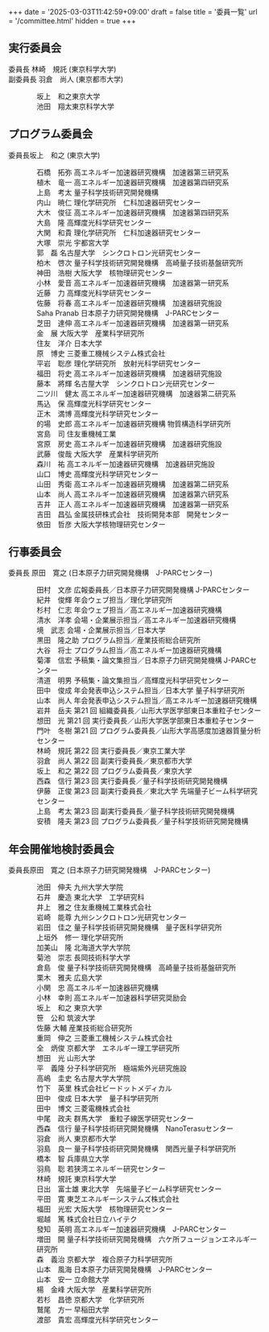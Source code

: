 +++
date = '2025-03-03T11:42:59+09:00'
draft = false
title = '委員一覧'
url = '/committee.html'
hidden = true
+++

## 実行委員会

<span class="chairman"><span class="name">委員長</span> 林崎　規託 	(東京科学大学)</span>  
<span class="chairman"><span class="name">副委員長</span>	羽倉　尚人	(東京都市大学)</span>   

<p style="margin-left:4em">
<span class="name">坂上　和之</span>東京大学<br>  
<span class="name">池田　翔太</span>東京科学大学  
</p>

## プログラム委員会

<span class="chairman"><span class="name">委員長</span>坂上　和之 (東京大学)</span>

<p style="margin-left:4em">
<span class="name">石橋　拓弥</span>	高エネルギー加速器研究機構　加速器第三研究系<br>
<span class="name">植木　竜一</span>	高エネルギー加速器研究機構　加速器第四研究系<br>
<span class="name">上島　考太</span>	量子科学技術研究開発機構<br>
<span class="name">内山　暁仁</span>	理化学研究所　仁科加速器研究センター<br>
<span class="name">大木　俊征</span> 高エネルギー加速器研究機構　加速器第四研究系<br>
<span class="name">大島　隆</span>	高輝度光科学研究センター<br>
<span class="name">大関　和貴</span>	理化学研究所　仁科加速器研究センター<br>
<span class="name">大塚　崇光</span>	宇都宮大学<br>
<span class="name">郭　磊</span>		名古屋大学　シンクロトロン光研究センター<br>
<span class="name">柏木　啓次</span>	量子科学技術研究開発機構　高崎量子技術基盤研究所<br>
<span class="name">神田　浩樹</span>	大阪大学　核物理研究センター<br>
<span class="name">小林　愛音</span>	高エネルギー加速器研究機構　加速器第一研究系<br>
<span class="name">近藤　力</span>	高輝度光科学研究センター<br>
<span class="name">佐藤　将春</span>	高エネルギー加速器研究機構　加速器研究施設<br>
<span class="name">Saha Pranab</span>	日本原子力研究開発機構　J-PARCセンター<br>
<span class="name">芝田　達伸</span>	高エネルギー加速器研究機構　加速器第一研究系<br>
<span class="name">金　展</span>		大阪大学　産業科学研究所<br>
<span class="name">住友　洋介</span>	日本大学<br>
<span class="name">原　博史</span>	三菱重工機械システム株式会社<br>
<span class="name">平岩　聡彦</span>	理化学研究所　放射光科学研究センター<br>
<span class="name">福田　将史</span>	高エネルギー加速器研究機構　加速器研究施設<br>
<span class="name">藤本　將輝</span>	名古屋大学　シンクロトロン光研究センター<br>
<span class="name">二ツ川　健太</span>	高エネルギー加速器研究機構　加速器第二研究系<br>
<span class="name">馬込　保</span>	高輝度光科学研究センター<br>
<span class="name">正木　満博</span>	高輝度光科学研究センター<br>
<span class="name">的場　史郎</span>	高エネルギー加速器研究機構 物質構造科学研究所<br>
<span class="name">宮島　司</span>	住友重機械工業<br>
<span class="name">宮原　房史</span>	高エネルギー加速器研究機構　加速器研究施設<br>
<span class="name">武藤　俊哉</span>	大阪大学　産業科学研究所<br>
<span class="name">森川　祐</span>	高エネルギー加速器研究機構　加速器研究施設<br>
<span class="name">山口　博史</span>	高輝度光科学研究センター<br>
<span class="name">山田　秀衛</span>	高エネルギー加速器研究機構　加速器第二研究系<br>
<span class="name">山本　尚人</span>	高エネルギー加速器研究機構　加速器第六研究系<br>
<span class="name">吉井　正人</span>	高エネルギー加速器研究機構　加速器第一研究系<br>
<span class="name">吉田　昌弘</span>	金属技研株式会社　技術開発本部　開発センター<br>
<span class="name">依田　哲彦</span>	大阪大学核物理研究センター<br>
</p>

## 行事委員会

<span class="chairman"><span class="name">委員長</span>	原田　寛之 (日本原子力研究開発機構　J-PARCセンター)</span>

<p style="margin-left:4em">
<span class="name">田村　文彦</span> 	広報委員長／日本原子力研究開発機構 J-PARCセンター<br>
<span class="name">紀井　俊輝</span> 	年会ウェブ担当／理化学研究所<br>
<span class="name">杉村　仁志</span> 	年会ウェブ担当／高エネルギー加速器研究機構<br>
<span class="name">清水　洋孝</span> 	会場・企業展示担当／高エネルギー加速器研究機構<br>
<span class="name">境　武志</span> 	会場・企業展示担当／日本大学<br>
<span class="name">黒田　隆之助</span> 	プログラム担当／産業技術総合研究所<br>
<span class="name">大谷　将士</span> 	プログラム担当／高エネルギー加速器研究機構<br>
<span class="name">菊澤　信宏</span> 	予稿集・論文集担当／日本原子力研究開発機構 J-PARCセンター<br>
<span class="name">清道　明男</span> 	予稿集・論文集担当／高輝度光科学研究センター<br>
<span class="name">田中　俊成</span> 	年会発表申込システム担当／日本大学 量子科学研究所<br>
<span class="name">山本　尚人</span> 	年会発表申込システム担当／高エネルギー加速器研究機構<br>
<span class="name">岩井　岳夫</span> 	第21 回 組織委員長／山形大学医学部東日本重粒子センター<br>
<span class="name">想田　光</span> 	第21 回 実行委員長／山形大学医学部東日本重粒子センター<br>
<span class="name">門叶　冬樹</span> 	第21 回 プログラム委員長／山形大学高感度加速器質量分析センター<br>
<span class="name">林崎　規託</span> 	第22 回 実行委員長／東京工業大学<br>
<span class="name">羽倉　尚人</span> 	第22 回 副実行委員長／東京都市大学<br>
<span class="name">坂上　和之</span> 	第22 回 プログラム委員長／東京大学<br>
<span class="name">西森　信行</span> 	第23 回 実行委員長／量子科学技術研究開発機構<br>
<span class="name">伊藤　正俊</span>  	第23 回 副実行委員長／東北大学 先端量子ビーム科学研究センター<br>
<span class="name">上島　考太</span>  	第23 回 副実行委員長／量子科学技術研究開発機構<br>
<span class="name">安積　隆夫</span> 	第23 回 プログラム委員長／量子科学技術研究開発機構<br>
</p>

## 年会開催地検討委員会

<span class="chairman"><span class="name">委員長</span>原田　寛之 (日本原子力研究開発機構　J-PARCセンター)</span>

<p style="margin-left:4em">
<span class="name">池田　伸夫</span>	九州大学大学院<br>
<span class="name">石井　慶造</span>	東北大学　工学研究科<br>
<span class="name">井上　雅之</span>	住友重機械工業株式会社<br>
<span class="name">岩崎　能尊</span>	九州シンクロトロン光研究センター<br>
<span class="name">岩田　佳之</span>	量子科学技術研究開発機構　量子医科学研究所<br>
<span class="name">上垣外　修一</span>	理化学研究所<br>
<span class="name">加美山　隆</span>	北海道大学大学院<br>
<span class="name">菊池　崇志</span>	長岡技術科学大学<br>
<span class="name">倉島　俊</span>	量子科学技術研究開発機構　高崎量子技術基盤研究所<br>
<span class="name">栗木　雅夫</span>	広島大学<br>
<span class="name">小関　忠</span>	高エネルギー加速器研究機構<br>
<span class="name">小林　幸則</span>	高エネルギー加速器科学研究奨励会<br>
<span class="name">坂上　和之</span>	東京大学<br>
<span class="name">笹　公和</span>	筑波大学<br>
<span class="name">佐藤  大輔</span>	産業技術総合研究所<br>
<span class="name">重岡　伸之</span>	三菱重工機械システム株式会社<br>
<span class="name">全　炳俊</span>	京都大学　エネルギー理工学研究所<br>
<span class="name">想田　光</span>	山形大学<br>
<span class="name">平　義隆</span>	分子科学研究所　極端紫外光研究施設<br>
<span class="name">高嶋　圭史</span>	名古屋大学大学院<br>
<span class="name">竹下　英里</span>	株式会社ビードットメディカル<br>
<span class="name">田中　俊成</span>	日本大学　量子科学研究所<br>
<span class="name">田中　博文</span>	三菱電機株式会社<br>
<span class="name">中尾　政夫</span>	群馬大学　重粒子線医学研究センター<br>
<span class="name">西森　信行</span>	量子科学技術研究開発機構　NanoTerasuセンター<br>
<span class="name">羽倉　尚人</span>	東京都市大学<br>
<span class="name">羽島　良一</span>	量子科学技術研究開発機構　関西光量子科学研究所<br>
<span class="name">橋本　智</span>	兵庫県立大学<br>
<span class="name">羽鳥　聡</span>	若狭湾エネルギー研究センター<br>
<span class="name">林崎　規託</span>	東京科学大学<br>
<span class="name">日出　富士雄</span>	東北大学　先端量子ビーム科学研究センター<br>
<span class="name">平田　寛</span>	東芝エネルギーシステムズ株式会社<br>
<span class="name">福田　光宏</span>	大阪大学　核物理研究センター<br>
<span class="name">堀越　篤</span>	株式会社日立ハイテク<br>
<span class="name">發知　英明</span>	高エネルギー加速器研究機構　J-PARCセンター<br>
<span class="name">増田　開</span>	量子科学技術研究開発機構　六ケ所フュージョンエネルギー研究所<br>
<span class="name">森　義治</span>	京都大学　複合原子力科学研究所<br>
<span class="name">山本　風海</span>	日本原子力研究開発機構　J-PARCセンター<br>
<span class="name">山本　安一</span>	立命館大学<br>
<span class="name">楊　金峰</span>	大阪大学　産業科学研究所<br>
<span class="name">若杉　昌徳</span>	京都大学　化学研究所<br>
<span class="name">鷲尾　方一</span>	早稲田大学<br>
<span class="name">渡部　貴宏</span>	高輝度光科学研究センター<br>
</p>

